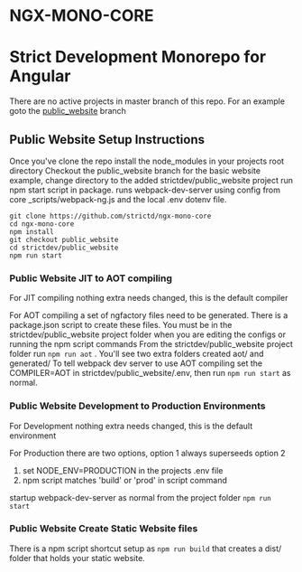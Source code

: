# NGX-MONO-CORE
# Strict Development Monorepo for Angular


There are no active projects in master branch of this repo. For an example goto the [public_website](https://github.com/strictd/ngx-mono-core/tree/public_website) branch


## Public Website Setup Instructions
Once you've clone the repo install the node_modules in your projects root directory
Checkout the public_website branch for the basic website example, change directory to the added strictdev/public_website project
run npm start script in package. runs webpack-dev-server using config from core _scripts/webpack-ng.js and the local .env dotenv file.

```
git clone https://github.com/strictd/ngx-mono-core
cd ngx-mono-core
npm install
git checkout public_website
cd strictdev/public_website
npm run start
```

### Public Website JIT to AOT compiling
For JIT compiling nothing extra needs changed, this is the default compiler

For AOT compiling a set of ngfactory files need to be generated. There is a package.json script to create these files.
You must be in the strictdev/public_website project folder when you are editing the configs or running the npm script commands
From the strictdev/public_website project folder run `npm run aot` . You'll see two extra folders created aot/ and generated/
To tell webpack dev server to use AOT compiling set the COMPILER=AOT in strictdev/public_website/.env, then run `npm run start` as normal.

### Public Website Development to Production Environments
For Development nothing extra needs changed, this is the default environment

For Production there are two options, option 1 always superseeds option 2
1) set NODE_ENV=PRODUCTION in the projects .env file
2) npm script matches 'build' or 'prod' in script command

startup webpack-dev-server as normal from the project folder `npm run start`

### Public Website Create Static Website files
There is a npm script shortcut setup as `npm run build` that creates a dist/ folder that holds your static website.
